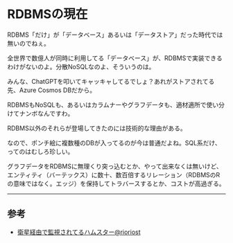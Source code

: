 # RDBMSの現在

RDBMS「だけ」が「データベース」あるいは「データストア」だった時代では無いのでねぇ。

全世界で数億人が同時に利用してる「データベース」が、RDBMSで実装できるわけがないのよ。分散NoSQLなのよ、そういうのは。

みんな、ChatGPTを叩いてキャッキャしてるでしょ？あれがストアされてる先、Azure Cosmos DBだから。

RDBMSもNoSQLも、あるいはカラムナーやグラフデータも、適材適所で使い分けてナンボなんですわ。

RDBMS以外のそれらが登場してきたのには技術的な理由がある。

なので、ポンチ絵に複数種のDBが入ってるのが今は普通だよね。SQL系だけ、ってのはむしろ珍しい。

グラフデータをRDBMSに無理くり突っ込むとか、やって出来なくは無いけど、エンティティ（バーテックス）に数十、数百倍するリレーション（RDBMSのRの意味ではなく。エッジ）を保持してトラバースするとか、コストが高過ぎる。

---

## 参考

- [衛星経由で監視されてるハムスター@rioriost](https://x.com/rioriost/status/1756537434568032574?s=20)
